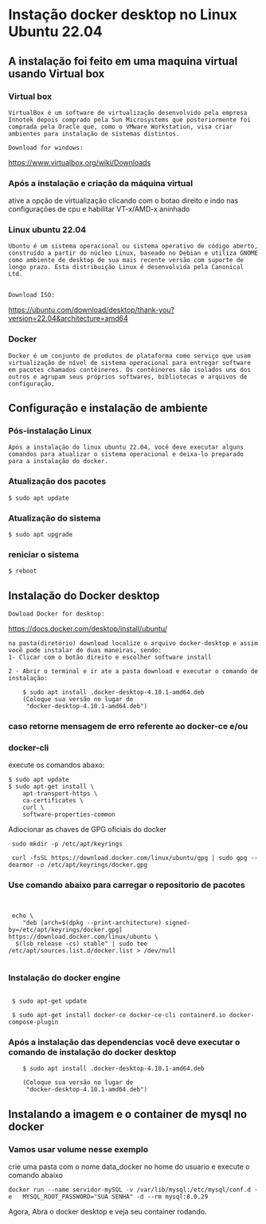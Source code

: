 # Instação docker desktop  no Linux Ubuntu 22.04
## A instalação foi feito em uma maquina virtual usando Virtual box
### Virtual box


    
    
    VirtualBox é um software de virtualização desenvolvido pela empresa Innotek depois comprado pela Sun Microsystems que posteriormente foi comprada pela Oracle que, como o VMware Workstation, visa criar ambientes para instalação de sistemas distintos. 

    Download for windows: 

https://www.virtualbox.org/wiki/Downloads

### Após a instalação e criação da máquina virtual
ative a opção de virtualização clicando com o botao direito e indo nas configurações de cpu
e habilitar VT-x/AMD-x aninhado


### Linux ubuntu 22.04

    Ubuntu é um sistema operacional ou sistema operativo de código aberto, construído a partir do núcleo Linux, baseado no Debian e utiliza GNOME como ambiente de desktop de sua mais recente versão com suporte de longo prazo. Esta distribuição Linux é desenvolvida pela Canonical Ltd. 


    Download ISO:

https://ubuntu.com/download/desktop/thank-you?version=22.04&architecture=amd64



### Docker 
    Docker é um conjunto de produtos de plataforma como serviço que usam virtualização de nível de sistema operacional para entregar software em pacotes chamados contêineres. Os contêineres são isolados uns dos outros e agrupam seus próprios softwares, bibliotecas e arquivos de configuração.
## Configuração e instalação de ambiente
### Pós-instalação Linux
    Após a instalação do linux ubuntu 22.04, você deve executar alguns comandos para atualizar o sistema operacional e deixa-lo preparado para a instalação do docker.

### Atualização dos pacotes
```console
$ sudo apt update
```

### Atualização do sistema
```console
$ sudo apt upgrade
```


### reniciar o sistema
```console
$ reboot
```

## Instalação do Docker desktop

    Dowload Docker for desktop:
  https://docs.docker.com/desktop/install/ubuntu/

    na pasta(diretório) download localize o arquivo docker-desktop e assim vocẽ pode instalar de duas maneiras, sendo:
    1- Clicar com o botão direito e escolher software install

    2 - Abrir o terminal e ir ate a pasta download e executar o comando de instalação:
```console
    $ sudo apt install .docker-desktop-4.10.1-amd64.deb
    (Coloque sua versão no lugar de
     "docker-desktop-4.10.1-amd64.deb")
```
### caso retorne mensagem de erro referente ao docker-ce  e/ou 
### docker-cli
execute os comandos abaxo:

```console
$ sudo apt update
$ sudo apt-get install \
    apt-transport-https \
    ca-certificates \
    curl \
    software-properties-common
```
Adiocionar as chaves de GPG oficiais do docker
```console
 sudo mkdir -p /etc/apt/keyrings

 curl -fsSL https://download.docker.com/linux/ubuntu/gpg | sudo gpg --dearmor -o /etc/apt/keyrings/docker.gpg

```

### Use  comando abaixo para carregar o repositorio de pacotes
```console


 echo \
    "deb [arch=$(dpkg --print-architecture) signed-by=/etc/apt/keyrings/docker.gpg] https://download.docker.com/linux/ubuntu \
  $(lsb_release -cs) stable" | sudo tee /etc/apt/sources.list.d/docker.list > /dev/null


```

### Instalação do docker engine
```console

 $ sudo apt-get update

 $ sudo apt-get install docker-ce docker-ce-cli containerd.io docker-compose-plugin

```

### Após  a instalação das dependencias você deve executar o comando de instalação do docker desktop
```console
    $ sudo apt install .docker-desktop-4.10.1-amd64.deb

    (Coloque sua versão no lugar de
     "docker-desktop-4.10.1-amd64.deb")
```

## Instalando a imagem e o container de mysql no docker
### Vamos usar volume nesse exemplo
crie uma pasta com o nome data_docker no home do usuario
e execute o comando abaixo
```console
docker run --name servidor-mySQL -v /var/lib/mysql:/etc/mysql/conf.d -e   MYSQL_ROOT_PASSWORD="SUA SENHA" -d --rm mysql:8.0.29
```

Agora, Abra o docker desktop e veja seu container  rodando.





